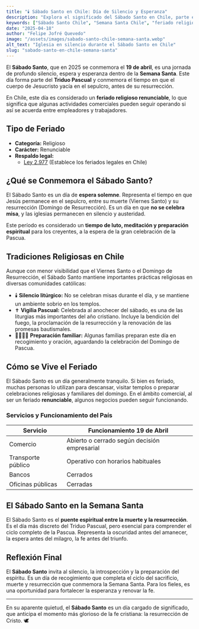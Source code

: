 ```yaml
---
title: "🕯️ Sábado Santo en Chile: Día de Silencio y Esperanza"
description: "Explora el significado del Sábado Santo en Chile, parte esencial de la Semana Santa. Conoce su simbolismo religioso, cómo se vive este día de recogimiento y su respaldo legal según la Ley 2.977. 🇨🇱"
keywords: ["Sábado Santo Chile", "Semana Santa Chile", "feriado religioso Chile", "qué se celebra Sábado Santo"]  
date: "2025-04-18"  
author: "Felipe Jofré Quevedo"  
image: "/assets/images/sabado-santo-chile-semana-santa.webp"  
alt_text: "Iglesia en silencio durante el Sábado Santo en Chile"  
slug: "sabado-santo-en-chile-semana-santa"
---
```


El **Sábado Santo**, que en 2025 se conmemora el **19 de abril**, es una jornada de profundo silencio, espera y esperanza dentro de la **Semana Santa**. Este día forma parte del **Triduo Pascual** y conmemora el tiempo en que el cuerpo de Jesucristo yacía en el sepulcro, antes de su resurrección.

En Chile, este día es considerado un **feriado religioso renunciable**, lo que significa que algunas actividades comerciales pueden seguir operando si así se acuerda entre empleadores y trabajadores.

## Tipo de Feriado

- **Categoría:** Religioso
- **Carácter:** Renunciable
- **Respaldo legal:**
    - [Ley 2.977](https://www.bcn.cl/leychile/navegar?idNorma=22740) (Establece los feriados legales en Chile)

## ¿Qué se Conmemora el Sábado Santo?

El Sábado Santo es un día de **espera solemne**. Representa el tiempo en que Jesús permanece en el sepulcro, entre su muerte (Viernes Santo) y su resurrección (Domingo de Resurrección). Es un día en que **no se celebra misa**, y las iglesias permanecen en silencio y austeridad.

Este período es considerado un **tiempo de luto, meditación y preparación espiritual** para los creyentes, a la espera de la gran celebración de la Pascua.

## Tradiciones Religiosas en Chile

Aunque con menor visibilidad que el Viernes Santo o el Domingo de Resurrección, el Sábado Santo mantiene importantes prácticas religiosas en diversas comunidades católicas:

- 🕯️ **Silencio litúrgico:** No se celebran misas durante el día, y se mantiene un ambiente sobrio en los templos.
- ✝️ **Vigilia Pascual:** Celebrada al anochecer del sábado, es una de las liturgias más importantes del año cristiano. Incluye la bendición del fuego, la proclamación de la resurrección y la renovación de las promesas bautismales.
- 👨‍👩‍👧‍👦 **Preparación familiar:** Algunas familias preparan este día en recogimiento y oración, aguardando la celebración del Domingo de Pascua.

## Cómo se Vive el Feriado

El Sábado Santo es un día generalmente tranquilo. Si bien es feriado, muchas personas lo utilizan para descansar, visitar templos o preparar celebraciones religiosas y familiares del domingo. En el ámbito comercial, al ser un feriado **renunciable**, algunos negocios pueden seguir funcionando.

### Servicios y Funcionamiento del País

| Servicio           | Funcionamiento 19 de Abril                   |
|--------------------|----------------------------------------------|
| Comercio           | Abierto o cerrado según decisión empresarial |
| Transporte público | Operativo con horarios habituales            |
| Bancos             | Cerrados                                     |
| Oficinas públicas  | Cerradas                                     |

## El Sábado Santo en la Semana Santa

El Sábado Santo es el **puente espiritual entre la muerte y la resurrección**. Es el día más discreto del Triduo Pascual, pero esencial para comprender el ciclo completo de la Pascua. Representa la oscuridad antes del amanecer, la espera antes del milagro, la fe antes del triunfo.

## Reflexión Final

El **Sábado Santo** invita al silencio, la introspección y la preparación del espíritu. Es un día de recogimiento que completa el ciclo del sacrificio, muerte y resurrección que conmemora la Semana Santa. Para los fieles, es una oportunidad para fortalecer la esperanza y renovar la fe.

---

En su aparente quietud, el **Sábado Santo** es un día cargado de significado, que anticipa el momento más glorioso de la fe cristiana: la resurrección de Cristo. 🕊️
